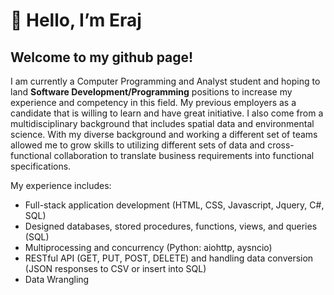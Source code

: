 # 👋 Hello, I’m Eraj 
## Welcome to my github page! 

I am currently a Computer Programming and Analyst student and hoping to land **Software Development/Programming** positions to increase my experience and competency in this field. My previous employers as a candidate that is willing to learn and have great initiative. I also come from a multidisciplinary background that includes spatial data and environmental science. With my diverse background and working a different set of teams allowed me to grow skills to utilizing different sets of data and cross-functional collaboration to translate business requirements into functional specifications. 

My experience includes:
  - Full-stack application development (HTML, CSS, Javascript, Jquery, C#, SQL) 
  - Designed databases, stored procedures, functions, views, and queries (SQL) 
  - Multiprocessing and concurrency (Python: aiohttp, aysncio) 
  - RESTful API (GET, PUT, POST, DELETE) and handling data conversion (JSON responses to CSV or insert into SQL) 
  - Data Wrangling

